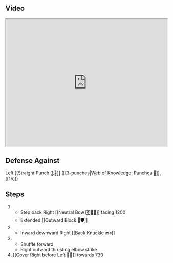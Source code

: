 ## Video

<iframe src="https://www.youtube.com/embed/2-gYff6eCIs" width="100%" height="400"></iframe>


## Defense Against

Left [[Straight Punch ↕️👊]] ([[3-punches|Web of Knowledge: Punches 👊]], [[15]])
## Steps

1. - Step back Right [[Neutral Bow 0️⃣🧍‍♂️]] facing 1200
   - Extended [[Outward Block 🔼🛡️]]
2. - Inward downward Right [[Back Knuckle 🔙✊]]
3. - Shuffle forward
   - Right outward thrusting elbow strike
4. [[Cover Right before Left 🦶🔄]] towards 730
